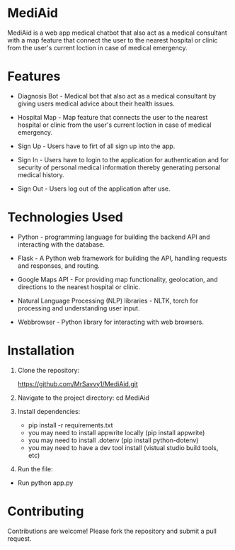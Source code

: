 # MediAid

MediAid is a web app medical chatbot that also act as a medical consultant with a map feature that connect the user to the nearest hospital or clinic from the user's current loction in case of medical emergency.

# Features

-   Diagnosis Bot - Medical bot that also act as a medical consultant by giving users medical advice about their health issues.

-   Hospital Map - Map feature that connects the user to the nearest hospital or clinic from the user's current loction in case of medical emergency.

-   Sign Up - Users have to firt of all sign up into the app.

-   Sign In - Users have to login to the application for authentication and for security of personal medical information thereby generating personal medical history.

-   Sign Out - Users log out of the application after use.

# Technologies Used

-   Python - programming language for building the backend API and interacting with the database.

-   Flask - A Python web framework for building the API, handling requests and responses, and routing.


-   Google Maps API - For providing map functionality, geolocation, and directions to the nearest hospital or clinic.

-   Natural Language Processing (NLP) libraries - NLTK, torch for processing and understanding user input.

-   Webbrowser - Python library for interacting with web browsers.

# Installation

1. Clone the repository:

    https://github.com/MrSavvy1/MediAid.git

2. Navigate to the project directory:
   cd MediAid

3. Install dependencies:
   * pip install -r requirements.txt
   * you may need to install appwrite locally (pip install appwrite)
   * you may need to install .dotenv (pip install python-dotenv)
   * you may need to have a dev tool install (vistual studio build tools, etc)
4. Run the file:
* Run python app.py

# Contributing

Contributions are welcome! Please fork the repository and submit a pull request.
